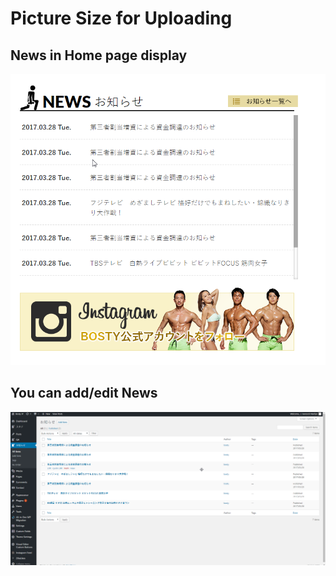 # Picture Size for Uploading

## News in Home page display

![news](_media/news-home.png)

## You can add/edit News

![news](_media/news.png)


